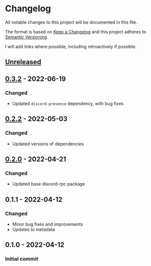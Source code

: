 # Changelog

All notable changes to this project will be documented in this file.

The format is based on [Keep a Changelog](http://keepachangelog.com/en/1.0.0/)
and this project adheres to [Semantic Versioning](http://semver.org/spec/v2.0.0.html).

I will add links where possible, including retroactively if possible.

## [Unreleased](https://github.com/jewlexx/discord-presence/tree/trunk)

## [0.3.2](https://github.com/jewlexx/bevy-discord-rpc/releases/tag/0.2.3) - 2022-06-19

### Changed

- Updated `discord-presence` dependency, with bug fixes

## [0.2.2](https://github.com/jewlexx/discord-presence/releases/tag/bevy-discord-rpc%400.2.2) - 2022-05-03

### Changed

- Updated versions of dependencies

## [0.2.0](https://github.com/jewlexx/discord-presence/releases/tag/bevy-discord-rpc%400.2.0) - 2022-04-21

### Changed

- Updated base discord-rpc package

## 0.1.1 - 2022-04-12

### Changed

- Minor bug fixes and improvements
- Updates to metadata

## 0.1.0 - 2022-04-12

### Initial commit
